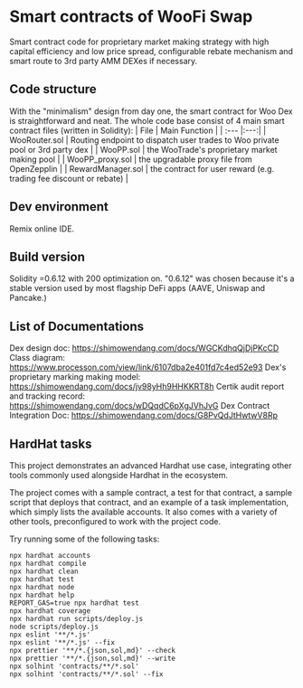 # Smart contracts of WooFi Swap
Smart contract code for proprietary market making strategy with high capital efficiency and low price spread, configurable rebate mechanism and smart route to 3rd party AMM DEXes if necessary.

## Code structure
With the "minimalism" design from day one, the smart contract for Woo Dex is straightforward and neat. The whole code base consist of 4 main smart contract files (written in Solidity):
| File | Main Function |
| :--- |:---:|
| WooRouter.sol | Routing endpoint to dispatch user trades to Woo private pool or 3rd party dex |
| WooPP.sol | the WooTrade's proprietary market making pool |
| WooPP_proxy.sol | the upgradable proxy file from OpenZepplin |
| RewardManager.sol | the contract for user reward (e.g. trading fee discount or rebate) |

## Dev environment
Remix online IDE.

## Build version
Solidity =0.6.12 with 200 optimization on. "0.6.12" was chosen because it's a stable version used by most flagship DeFi apps (AAVE, Uniswap and Pancake.)

## List of Documentations
Dex design doc: https://shimowendang.com/docs/WGCKdhqQjDjPKcCD
Class diagram: https://www.processon.com/view/link/6107dba2e401fd7c4ed52e93
Dex's proprietary marking making model: https://shimowendang.com/docs/jv98yHh9HHKKRT8h
Certik audit report and tracking record: https://shimowendang.com/docs/wDQqdC6pXgJVhJvG
Dex Contract Integration Doc: https://shimowendang.com/docs/G8PvQdJtHwtwV8Rp

## HardHat tasks

This project demonstrates an advanced Hardhat use case, integrating other tools commonly used alongside Hardhat in the ecosystem.

The project comes with a sample contract, a test for that contract, a sample script that deploys that contract, and an example of a task implementation, which simply lists the available accounts. It also comes with a variety of other tools, preconfigured to work with the project code.

Try running some of the following tasks:

```shell
npx hardhat accounts
npx hardhat compile
npx hardhat clean
npx hardhat test
npx hardhat node
npx hardhat help
REPORT_GAS=true npx hardhat test
npx hardhat coverage
npx hardhat run scripts/deploy.js
node scripts/deploy.js
npx eslint '**/*.js'
npx eslint '**/*.js' --fix
npx prettier '**/*.{json,sol,md}' --check
npx prettier '**/*.{json,sol,md}' --write
npx solhint 'contracts/**/*.sol'
npx solhint 'contracts/**/*.sol' --fix
```

